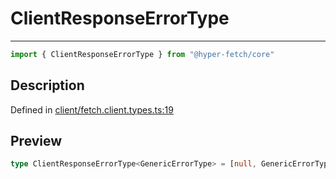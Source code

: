 

# ClientResponseErrorType

<div class="api-docs__separator" data-reactroot="">

---

</div><div class="api-docs__import" data-reactroot="">

```ts
import { ClientResponseErrorType } from "@hyper-fetch/core"
```

</div><div class="api-docs__section">

## Description

</div><div class="api-docs__description"><span class="api-docs__do-not-parse">



</span></div><p class="api-docs__definition">

Defined in [client/fetch.client.types.ts:19](https://github.com/BetterTyped/hyper-fetch/blob/7e232edb/packages/core/src/client/fetch.client.types.ts#L19)

</p><div class="api-docs__section">

## Preview

</div><div class="api-docs__preview type single">

```ts
type ClientResponseErrorType<GenericErrorType> = [null, GenericErrorType, number | null];
```

</div>
